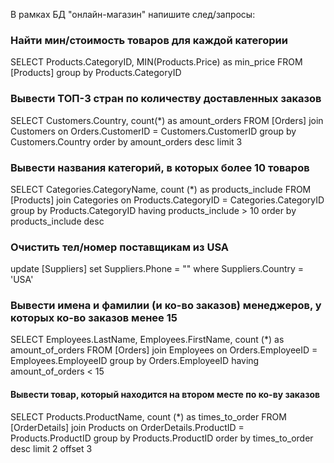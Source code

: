 В рамках БД "онлайн-магазин" напишите след/запросы:
### Найти мин/стоимость товаров для каждой категории

SELECT
Products.CategoryID,
MIN(Products.Price) as min_price
FROM [Products]
group by Products.CategoryID


### Вывести ТОП-3 стран по количеству доставленных заказов

SELECT
Customers.Country,
count(*) as amount_orders
FROM [Orders]
join Customers on Orders.CustomerID = Customers.CustomerID
group by Customers.Country
order by amount_orders desc
limit 3

### Вывести названия категорий, в которых более 10 товаров

SELECT
Categories.CategoryName,
count (*) as products_include
FROM [Products]
join Categories
on Products.CategoryID = Categories.CategoryID
group by Products.CategoryID
having products_include > 10
order by products_include desc

### Очистить тел/номер поставщикам из USA

update [Suppliers]
set
Suppliers.Phone = ""
where
Suppliers.Country  = 'USA'


### Вывести имена и фамилии (и ко-во заказов) менеджеров, у которых ко-во заказов менее 15

SELECT
Employees.LastName,
Employees.FirstName,
count (*) as amount_of_orders
FROM [Orders]
join Employees
on Orders.EmployeeID = Employees.EmployeeID
group by Orders.EmployeeID
having amount_of_orders < 15

#### Вывести товар, который находится на втором месте по ко-ву заказов

SELECT
Products.ProductName,
count (*) as times_to_order
FROM [OrderDetails]
join Products
on OrderDetails.ProductID = Products.ProductID
group by Products.ProductID
order by times_to_order desc
limit 2 offset 3
